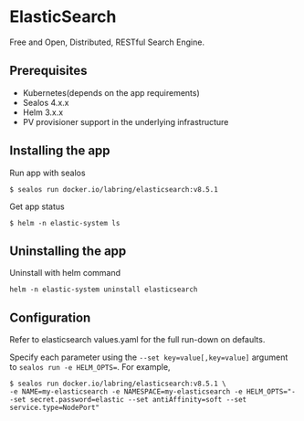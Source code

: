 # ElasticSearch

Free and Open, Distributed, RESTful Search Engine.

## Prerequisites

- Kubernetes(depends on the app requirements)
- Sealos 4.x.x
- Helm 3.x.x
- PV provisioner support in the underlying infrastructure

## Installing the app

Run app with sealos

```shell
$ sealos run docker.io/labring/elasticsearch:v8.5.1
```

Get app status

```shell
$ helm -n elastic-system ls
```

## Uninstalling the app

Uninstall with helm command

```shell
helm -n elastic-system uninstall elasticsearch
```

## Configuration

Refer to elasticsearch values.yaml for the full run-down on defaults.

Specify each parameter using the `--set key=value[,key=value]` argument to `sealos run -e HELM_OPTS=`. For example,

```shell
$ sealos run docker.io/labring/elasticsearch:v8.5.1 \
-e NAME=my-elasticsearch -e NAMESPACE=my-elasticsearch -e HELM_OPTS="--set secret.password=elastic --set antiAffinity=soft --set service.type=NodePort"
```
